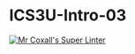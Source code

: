 # ICS3U-Intro-03
[![Mr Coxall's Super Linter](https://github.com/zaida-hammel/ICS3U-Intro-03/workflows/Mr%20Coxall's%20Super%20Linter/badge.svg)](https://github.com/zaida-hammel/ICS3U-Intro-03/actions/)

